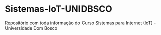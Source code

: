 # Sistemas-IoT-UNIDBSCO
Repositório com toda informação do Curso Sistemas para Internet (IoT) - Universidade Dom Bosco
